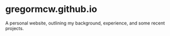# gregormcw.github.io

A personal website, outlining my background, experience, and some recent projects.